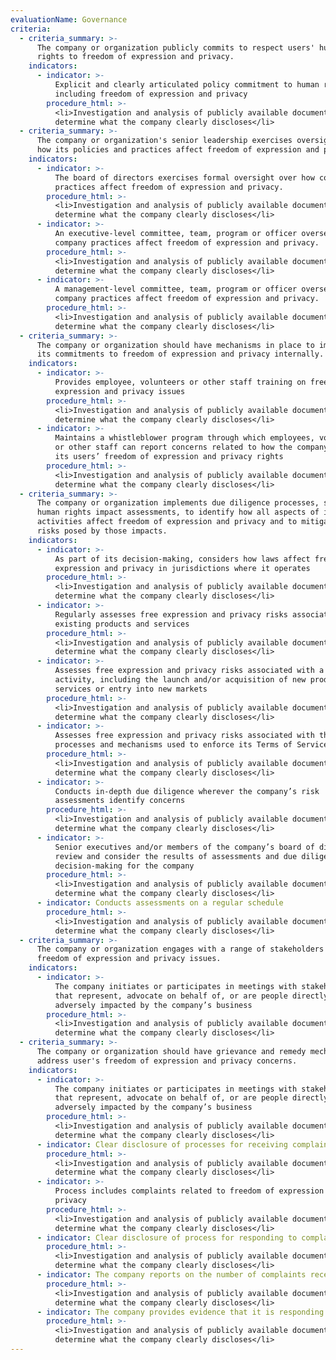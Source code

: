 ```yaml
---
evaluationName: Governance
criteria:
  - criteria_summary: >-
      The company or organization publicly commits to respect users' human
      rights to freedom of expression and privacy.
    indicators:
      - indicator: >-
          Explicit and clearly articulated policy commitment to human rights,
          including freedom of expression and privacy
        procedure_html: >-
          <li>Investigation and analysis of publicly available documentation to
          determine what the company clearly discloses</li>
  - criteria_summary: >-
      The company or organization's senior leadership exercises oversight over
      how its policies and practices affect freedom of expression and privacy.
    indicators:
      - indicator: >-
          The board of directors exercises formal oversight over how company
          practices affect freedom of expression and privacy.
        procedure_html: >-
          <li>Investigation and analysis of publicly available documentation to
          determine what the company clearly discloses</li>
      - indicator: >-
          An executive-level committee, team, program or officer oversees how
          company practices affect freedom of expression and privacy.
        procedure_html: >-
          <li>Investigation and analysis of publicly available documentation to
          determine what the company clearly discloses</li>
      - indicator: >-
          A management-level committee, team, program or officer oversees how
          company practices affect freedom of expression and privacy.
        procedure_html: >-
          <li>Investigation and analysis of publicly available documentation to
          determine what the company clearly discloses</li>
  - criteria_summary: >-
      The company or organization should have mechanisms in place to implement
      its commitments to freedom of expression and privacy internally.
    indicators:
      - indicator: >-
          Provides employee, volunteers or other staff training on freedom of
          expression and privacy issues
        procedure_html: >-
          <li>Investigation and analysis of publicly available documentation to
          determine what the company clearly discloses</li>
      - indicator: >-
          Maintains a whistleblower program through which employees, volunteers
          or other staff can report concerns related to how the company treats
          its users’ freedom of expression and privacy rights
        procedure_html: >-
          <li>Investigation and analysis of publicly available documentation to
          determine what the company clearly discloses</li>
  - criteria_summary: >-
      The company or organization implements due diligence processes, such as
      human rights impact assessments, to identify how all aspects of its
      activities affect freedom of expression and privacy and to mitigate any
      risks posed by those impacts.
    indicators:
      - indicator: >-
          As part of its decision-making, considers how laws affect freedom of
          expression and privacy in jurisdictions where it operates
        procedure_html: >-
          <li>Investigation and analysis of publicly available documentation to
          determine what the company clearly discloses</li>
      - indicator: >-
          Regularly assesses free expression and privacy risks associated with
          existing products and services
        procedure_html: >-
          <li>Investigation and analysis of publicly available documentation to
          determine what the company clearly discloses</li>
      - indicator: >-
          Assesses free expression and privacy risks associated with a new
          activity, including the launch and/or acquisition of new products or
          services or entry into new markets
        procedure_html: >-
          <li>Investigation and analysis of publicly available documentation to
          determine what the company clearly discloses</li>
      - indicator: >-
          Assesses free expression and privacy risks associated with the
          processes and mechanisms used to enforce its Terms of Service
        procedure_html: >-
          <li>Investigation and analysis of publicly available documentation to
          determine what the company clearly discloses</li>
      - indicator: >-
          Conducts in-depth due diligence wherever the company’s risk
          assessments identify concerns
        procedure_html: >-
          <li>Investigation and analysis of publicly available documentation to
          determine what the company clearly discloses</li>
      - indicator: >-
          Senior executives and/or members of the company’s board of directors
          review and consider the results of assessments and due diligence in
          decision-making for the company
        procedure_html: >-
          <li>Investigation and analysis of publicly available documentation to
          determine what the company clearly discloses</li>
      - indicator: Conducts assessments on a regular schedule
        procedure_html: >-
          <li>Investigation and analysis of publicly available documentation to
          determine what the company clearly discloses</li>
  - criteria_summary: >-
      The company or organization engages with a range of stakeholders on
      freedom of expression and privacy issues.
    indicators:
      - indicator: >-
          The company initiates or participates in meetings with stakeholders
          that represent, advocate on behalf of, or are people directly and
          adversely impacted by the company’s business
        procedure_html: >-
          <li>Investigation and analysis of publicly available documentation to
          determine what the company clearly discloses</li>
  - criteria_summary: >-
      The company or organization should have grievance and remedy mechanisms to
      address user's freedom of expression and privacy concerns.
    indicators:
      - indicator: >-
          The company initiates or participates in meetings with stakeholders
          that represent, advocate on behalf of, or are people directly and
          adversely impacted by the company’s business
        procedure_html: >-
          <li>Investigation and analysis of publicly available documentation to
          determine what the company clearly discloses</li>
      - indicator: Clear disclosure of processes for receiving complaints
        procedure_html: >-
          <li>Investigation and analysis of publicly available documentation to
          determine what the company clearly discloses</li>
      - indicator: >-
          Process includes complaints related to freedom of expression and
          privacy
        procedure_html: >-
          <li>Investigation and analysis of publicly available documentation to
          determine what the company clearly discloses</li>
      - indicator: Clear disclosure of process for responding to complaints
        procedure_html: >-
          <li>Investigation and analysis of publicly available documentation to
          determine what the company clearly discloses</li>
      - indicator: The company reports on the number of complaints received.
        procedure_html: >-
          <li>Investigation and analysis of publicly available documentation to
          determine what the company clearly discloses</li>
      - indicator: The company provides evidence that it is responding to complaints.
        procedure_html: >-
          <li>Investigation and analysis of publicly available documentation to
          determine what the company clearly discloses</li>
---
```


